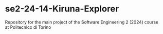 # se2-24-14-Kiruna-Explorer
Repository for the main project of the Software Engineering 2 (2024) course at Politecnico di Torino
